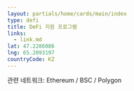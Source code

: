 ```yaml
---
layout: partials/home/cards/main/index
type: defi
title: DeFi 지원 프로그램
links:
  - link.md
lat: 47.2286086
lng: 65.2093197
countryCode: KZ
---
```


관련 네트워크: Ethereum / BSC / Polygon
